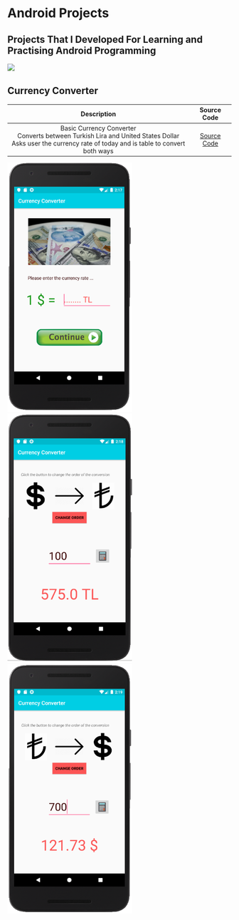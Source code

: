 # Android Projects

## Projects That I Developed For Learning and Practising Android Programming

<img src="https://img.evbuc.com/https%3A%2F%2Fcdn.evbuc.com%2Fimages%2F69212773%2F253710638063%2F1%2Foriginal.20190507-012058?w=1000&auto=compress&rect=0%2C13%2C1200%2C600&s=7051659bfaaa633bba847e4b5c6c68d6">



## Currency Converter
| Description      | Source Code |
| :-----------: | :-----------: |
| Basic Currency Converter <br> Converts between Turkish Lira and United States Dollar <br> Asks user the currency rate of today and is table to convert both ways      | [Source Code](https://github.com/fatihcinar1/android-projects/tree/master/Projects/Currency%20Converter%20App/CurrencyConverter)       |

<img src="https://github.com/fatihcinar1/android-projects/blob/master/Projects/Currency%20Converter%20App/Screenshots/P1.png?raw=true" width="280" height="560">  <img src="https://github.com/fatihcinar1/android-projects/blob/master/Projects/Currency%20Converter%20App/Screenshots/P2.png?raw=true" width="280" height="560"> <img src="https://github.com/fatihcinar1/android-projects/blob/master/Projects/Currency%20Converter%20App/Screenshots/P3.png?raw=true" width="280" height="560"> 
